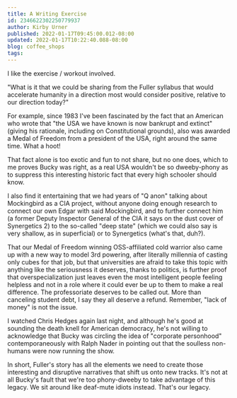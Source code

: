 ```yaml
---
title: A Writing Exercise
id: 2346622302250779937
author: Kirby Urner
published: 2022-01-17T09:45:00.012-08:00
updated: 2022-01-17T10:22:40.088-08:00
blog: coffee_shops
tags: 
---
```


[](https://blogger.googleusercontent.com/img/a/AVvXsEjTzz_HZFN5lKUql5jYIqynkk4BP46YDrsHB_YZs2l_d3heGVki7QJxe8bOq76pu1Bbzq5qnm66gCSKMQC8_9Yt0p3u58V1hJmcSddltfwGIuohJnV3CBJXtNglr30IW9__Elf7seJYD0BnhYtV6QwLIUHZyu9bpb1GUXv2APUN8U_rKpTJ2ZfOZfZKBw=s323)
I like the exercise / workout involved.

"What is it that we could be sharing from the Fuller syllabus that would accelerate humanity in a direction most would consider positive, relative to our direction today?"

For example, since 1983 I've been fascinated by the fact that an American who wrote that "the USA we have known is now bankrupt and extinct" (giving his rationale, including on Constitutional grounds), also was awarded a Medal of Freedom from a president of the USA, right around the same time.   What a hoot!

That fact alone is too exotic and fun to not share, but no one does, which to me proves Bucky was right, as a real USA wouldn't be so dweeby-phony as to suppress this interesting historic fact that every high schooler should know.

I also find it entertaining that we had years of "Q anon" talking about Mockingbird as a CIA project, without anyone doing enough research to connect our own Edgar with said Mockingbird, and to further connect him (a former Deputy Inspector General of the CIA it says on the dust cover of Synergetics 2) to the so-called "deep state" (which we could also say is very shallow, as in superficial) or to Synergetics (what's that, duh?).

That our Medal of Freedom winning OSS-affiliated cold warrior also came up with a new way to model 3rd powering, after literally millennia of casting only cubes for that job, but that universities are afraid to take this topic with anything like the seriousness it deserves, thanks to politics, is further proof that overspecialization just leaves even the most intelligent people feeling helpless and not in a role where it could ever be up to them to make a real difference.  The professoriate deserves to be called out.  More than canceling student debt, I say they all deserve a refund.  Remember, "lack of money" is not the issue.

I watched Chris Hedges again last night, and although he's good at sounding the death knell for American democracy, he's not willing to acknowledge that Bucky was circling the idea of "corporate personhood" contemporaneously with Ralph Nader in pointing out that the soulless non-humans were now running the show.

In short, Fuller's story has all the elements we need to create those interesting and disruptive narratives that shift us onto new tracks.  It's not at all Bucky's fault that we're too phony-dweeby to take advantage of this legacy.  We sit around like deaf-mute idiots instead.  That's our legacy.